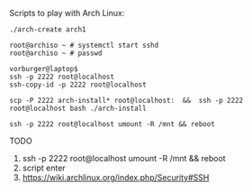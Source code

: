 Scripts to play with Arch Linux:

    ./arch-create arch1

    root@archiso ~ # systemctl start sshd
    root@archiso ~ # passwd

    vorburger@laptop$
    ssh -p 2222 root@localhost
    ssh-copy-id -p 2222 root@localhost

    scp -P 2222 arch-install* root@localhost:  &&  ssh -p 2222 root@localhost bash ./arch-install

    ssh -p 2222 root@localhost umount -R /mnt && reboot


TODO

1. ssh -p 2222 root@localhost umount -R /mnt && reboot
1. script enter
1. https://wiki.archlinux.org/index.php/Security#SSH
